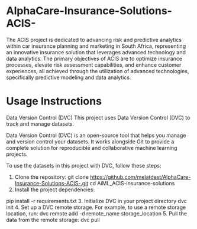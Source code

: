 # AlphaCare-Insurance-Solutions-ACIS-
The ACIS project is dedicated to advancing risk and predictive analytics within car insurance planning and marketing in South Africa, representing an innovative insurance solution that leverages advanced technology and data analytics. The primary objectives of ACIS are to optimize insurance processes, elevate risk assessment capabilities, and enhance customer experiences, all achieved through the utilization of advanced technologies, specifically predictive modeling and data analytics.
# Usage Instructions
Data Version Control (DVC)
This project uses Data Version Control (DVC) to track and manage datasets.

Data Version Control (DVC) is an open-source tool that helps you manage and version control your datasets. It works alongside Git to provide a complete solution for reproducible and collaborative machine learning projects.

To use the datasets in this project with DVC, follow these steps:
1. Clone the repository:
git clone https://github.com/melatdest/AlphaCare-Insurance-Solutions-ACIS-.git
cd AiML_ACIS-insurance-solutions
2. Install the project dependencies:

pip install -r requirements.txt
3. Initialize DVC in your project directory
dvc init
4. Set up a DVC remote storage. For example, to use a remote storage location, run:
dvc remote add -d remote_name storage_location
5. Pull the data from the remote storage:
dvc pull
